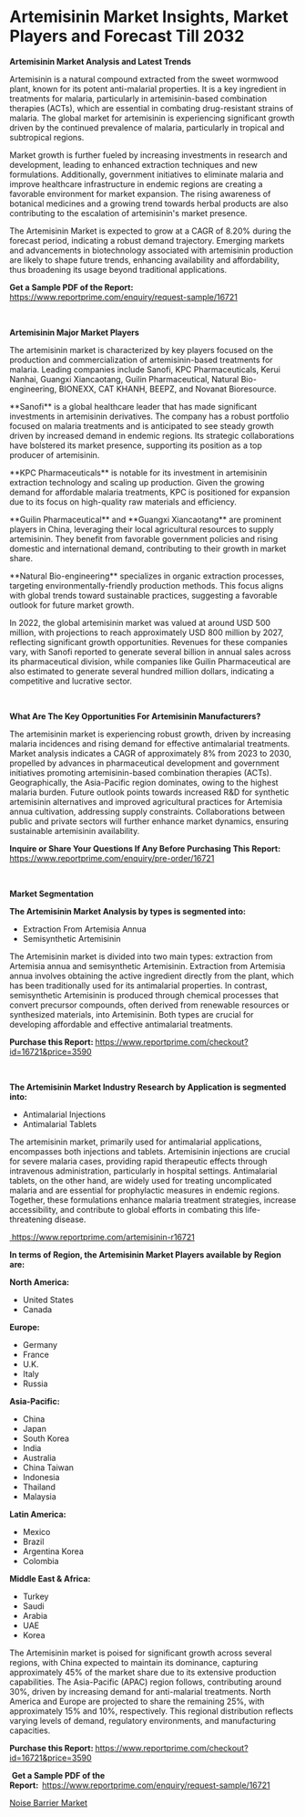 <p><h1>Artemisinin Market Insights, Market Players and Forecast Till 2032</h1></p><p><strong>Artemisinin Market Analysis and Latest Trends</strong></p>
<p><p>Artemisinin is a natural compound extracted from the sweet wormwood plant, known for its potent anti-malarial properties. It is a key ingredient in treatments for malaria, particularly in artemisinin-based combination therapies (ACTs), which are essential in combating drug-resistant strains of malaria. The global market for artemisinin is experiencing significant growth driven by the continued prevalence of malaria, particularly in tropical and subtropical regions.</p><p>Market growth is further fueled by increasing investments in research and development, leading to enhanced extraction techniques and new formulations. Additionally, government initiatives to eliminate malaria and improve healthcare infrastructure in endemic regions are creating a favorable environment for market expansion. The rising awareness of botanical medicines and a growing trend towards herbal products are also contributing to the escalation of artemisinin's market presence.</p><p>The Artemisinin Market is expected to grow at a CAGR of 8.20% during the forecast period, indicating a robust demand trajectory. Emerging markets and advancements in biotechnology associated with artemisinin production are likely to shape future trends, enhancing availability and affordability, thus broadening its usage beyond traditional applications.</p></p>
<p><strong>Get a Sample PDF of the Report:&nbsp;</strong> <a href="https://www.reportprime.com/enquiry/request-sample/16721?utm_campaign=3584&utm_medium=2&utm_source=Github&utm_content=ia&utm_term=18032025&utm_id=artemisinin">https://www.reportprime.com/enquiry/request-sample/16721</a></p>
<p>&nbsp;</p>
<p><strong>Artemisinin Major Market Players</strong></p>
<p><p>The artemisinin market is characterized by key players focused on the production and commercialization of artemisinin-based treatments for malaria. Leading companies include Sanofi, KPC Pharmaceuticals, Kerui Nanhai, Guangxi Xiancaotang, Guilin Pharmaceutical, Natural Bio-engineering, BIONEXX, CAT KHANH, BEEPZ, and Novanat Bioresource.</p><p>**Sanofi** is a global healthcare leader that has made significant investments in artemisinin derivatives. The company has a robust portfolio focused on malaria treatments and is anticipated to see steady growth driven by increased demand in endemic regions. Its strategic collaborations have bolstered its market presence, supporting its position as a top producer of artemisinin.</p><p>**KPC Pharmaceuticals** is notable for its investment in artemisinin extraction technology and scaling up production. Given the growing demand for affordable malaria treatments, KPC is positioned for expansion due to its focus on high-quality raw materials and efficiency. </p><p>**Guilin Pharmaceutical** and **Guangxi Xiancaotang** are prominent players in China, leveraging their local agricultural resources to supply artemisinin. They benefit from favorable government policies and rising domestic and international demand, contributing to their growth in market share.</p><p>**Natural Bio-engineering** specializes in organic extraction processes, targeting environmentally-friendly production methods. This focus aligns with global trends toward sustainable practices, suggesting a favorable outlook for future market growth.</p><p>In 2022, the global artemisinin market was valued at around USD 500 million, with projections to reach approximately USD 800 million by 2027, reflecting significant growth opportunities. Revenues for these companies vary, with Sanofi reported to generate several billion in annual sales across its pharmaceutical division, while companies like Guilin Pharmaceutical are also estimated to generate several hundred million dollars, indicating a competitive and lucrative sector.</p></p>
<p>&nbsp;</p>
<p><strong>What Are The Key Opportunities For Artemisinin Manufacturers?</strong></p>
<p><p>The artemisinin market is experiencing robust growth, driven by increasing malaria incidences and rising demand for effective antimalarial treatments. Market analysis indicates a CAGR of approximately 8% from 2023 to 2030, propelled by advances in pharmaceutical development and government initiatives promoting artemisinin-based combination therapies (ACTs). Geographically, the Asia-Pacific region dominates, owing to the highest malaria burden. Future outlook points towards increased R&D for synthetic artemisinin alternatives and improved agricultural practices for Artemisia annua cultivation, addressing supply constraints. Collaborations between public and private sectors will further enhance market dynamics, ensuring sustainable artemisinin availability.</p></p>
<p><strong>Inquire or Share Your Questions If Any Before Purchasing This Report:</strong> <a href="https://www.reportprime.com/enquiry/pre-order/16721?utm_campaign=3584&utm_medium=2&utm_source=Github&utm_content=ia&utm_term=18032025&utm_id=artemisinin">https://www.reportprime.com/enquiry/pre-order/16721</a></p>
<p>&nbsp;</p>
<p><strong>Market Segmentation</strong></p>
<p><strong>The Artemisinin Market Analysis by types is segmented into:</strong></p>
<p><ul><li>Extraction From Artemisia Annua</li><li>Semisynthetic Artemisinin</li></ul></p>
<p><p>The Artemisinin market is divided into two main types: extraction from Artemisia annua and semisynthetic Artemisinin. Extraction from Artemisia annua involves obtaining the active ingredient directly from the plant, which has been traditionally used for its antimalarial properties. In contrast, semisynthetic Artemisinin is produced through chemical processes that convert precursor compounds, often derived from renewable resources or synthesized materials, into Artemisinin. Both types are crucial for developing affordable and effective antimalarial treatments.</p></p>
<p><strong>Purchase this Report:&nbsp;</strong><a href="https://www.reportprime.com/checkout?id=16721&price=3590&utm_campaign=3584&utm_medium=2&utm_source=Github&utm_content=ia&utm_term=18032025&utm_id=artemisinin">https://www.reportprime.com/checkout?id=16721&price=3590</a></p>
<p>&nbsp;</p>
<p><strong>The Artemisinin Market Industry Research by Application is segmented into:</strong></p>
<p><ul><li>Antimalarial Injections</li><li>Antimalarial Tablets</li></ul></p>
<p><p>The artemisinin market, primarily used for antimalarial applications, encompasses both injections and tablets. Artemisinin injections are crucial for severe malaria cases, providing rapid therapeutic effects through intravenous administration, particularly in hospital settings. Antimalarial tablets, on the other hand, are widely used for treating uncomplicated malaria and are essential for prophylactic measures in endemic regions. Together, these formulations enhance malaria treatment strategies, increase accessibility, and contribute to global efforts in combating this life-threatening disease.</p></p>
<p><a href="https://www.reportprime.com/artemisinin-r16721?utm_campaign=3584&utm_medium=2&utm_source=Github&utm_content=ia&utm_term=18032025&utm_id=artemisinin">&nbsp;https://www.reportprime.com/artemisinin-r16721</a></p>
<p><strong>In terms of Region, the Artemisinin Market Players available by Region are:</strong></p>
<p>
    <p> <strong> North America: </strong>
        <ul>
            <li>United States</li>
            <li>Canada</li>
        </ul>
        </p> 
    <p> <strong> Europe: </strong>
        <ul>
            <li>Germany</li>
            <li>France</li>
            <li>U.K.</li>
            <li>Italy</li>
            <li>Russia</li>
        </ul>
        </p> 
    <p> <strong> Asia-Pacific: </strong>
        <ul>
            <li>China</li>
            <li>Japan</li>
            <li>South Korea</li>
            <li>India</li>
            <li>Australia</li>
            <li>China Taiwan</li>
            <li>Indonesia</li>
            <li>Thailand</li>
            <li>Malaysia</li>
        </ul>
        </p> 
    <p> <strong> Latin America: </strong>
        <ul>
            <li>Mexico</li>
            <li>Brazil</li>
            <li>Argentina Korea</li>
            <li>Colombia</li>
        </ul>
        </p> 
    <p> <strong> Middle East & Africa: </strong>
        <ul>
            <li>Turkey</li>
            <li>Saudi</li>
            <li>Arabia</li>
            <li>UAE</li>
            <li>Korea</li>
        </ul>
    </p>
    </p>
<p><p>The Artemisinin market is poised for significant growth across several regions, with China expected to maintain its dominance, capturing approximately 45% of the market share due to its extensive production capabilities. The Asia-Pacific (APAC) region follows, contributing around 30%, driven by increasing demand for anti-malarial treatments. North America and Europe are projected to share the remaining 25%, with approximately 15% and 10%, respectively. This regional distribution reflects varying levels of demand, regulatory environments, and manufacturing capacities.</p></p>
<p><strong>Purchase this Report: </strong><a href="https://www.reportprime.com/checkout?id=16721&price=3590&utm_campaign=3584&utm_medium=2&utm_source=Github&utm_content=ia&utm_term=18032025&utm_id=artemisinin">https://www.reportprime.com/checkout?id=16721&price=3590</a></p>
<p>&nbsp;<strong>Get a Sample PDF of the Report:&nbsp;&nbsp;</strong><a href="https://www.reportprime.com/enquiry/request-sample/16721?utm_campaign=3584&utm_medium=2&utm_source=Github&utm_content=ia&utm_term=18032025&utm_id=artemisinin">https://www.reportprime.com/enquiry/request-sample/16721</a></p>
<p><strong></strong></p>
<p><p><a href="https://github.com/boyertrull4r/Market-Research-Report-List-1/blob/main/noise-barrier-market.md?utm_campaign=3584&utm_medium=2&utm_source=Github&utm_content=ia&utm_term=18032025&utm_id=artemisinin">Noise Barrier Market</a></p></p>